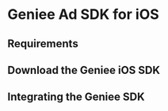 Geniee Ad SDK for iOS
=====================

Requirements
------------

Download the Geniee iOS SDK
---------------------------

Integrating the Geniee SDK
--------------------------
